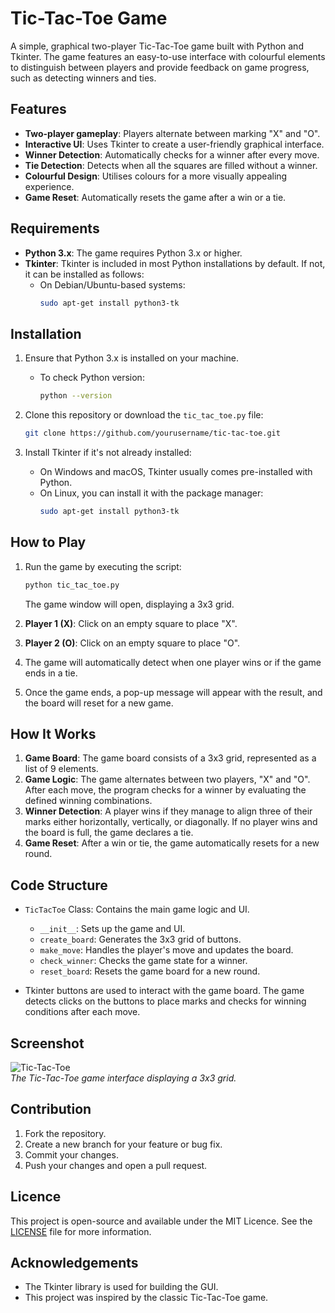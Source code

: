 
# Tic-Tac-Toe Game

A simple, graphical two-player Tic-Tac-Toe game built with Python and Tkinter. The game features an easy-to-use interface with colourful elements to distinguish between players and provide feedback on game progress, such as detecting winners and ties.

## Features

- **Two-player gameplay**: Players alternate between marking "X" and "O".
- **Interactive UI**: Uses Tkinter to create a user-friendly graphical interface.
- **Winner Detection**: Automatically checks for a winner after every move.
- **Tie Detection**: Detects when all the squares are filled without a winner.
- **Colourful Design**: Utilises colours for a more visually appealing experience.
- **Game Reset**: Automatically resets the game after a win or a tie.

## Requirements

- **Python 3.x**: The game requires Python 3.x or higher.
- **Tkinter**: Tkinter is included in most Python installations by default. If not, it can be installed as follows:
  - On Debian/Ubuntu-based systems:
    ```bash
    sudo apt-get install python3-tk
    ```

## Installation

1. Ensure that Python 3.x is installed on your machine.
   - To check Python version:
     ```bash
     python --version
     ```
   
2. Clone this repository or download the `tic_tac_toe.py` file:
   ```bash
   git clone https://github.com/yourusername/tic-tac-toe.git
   ```

3. Install Tkinter if it's not already installed:
   - On Windows and macOS, Tkinter usually comes pre-installed with Python.
   - On Linux, you can install it with the package manager:
     ```bash
     sudo apt-get install python3-tk
     ```

## How to Play

1. Run the game by executing the script:
   ```bash
   python tic_tac_toe.py
   ```
   The game window will open, displaying a 3x3 grid.
   
2. **Player 1 (X)**: Click on an empty square to place "X".
3. **Player 2 (O)**: Click on an empty square to place "O".
4. The game will automatically detect when one player wins or if the game ends in a tie.
5. Once the game ends, a pop-up message will appear with the result, and the board will reset for a new game.

## How It Works

1. **Game Board**: The game board consists of a 3x3 grid, represented as a list of 9 elements.
2. **Game Logic**: The game alternates between two players, "X" and "O". After each move, the program checks for a winner by evaluating the defined winning combinations.
3. **Winner Detection**: A player wins if they manage to align three of their marks either horizontally, vertically, or diagonally. If no player wins and the board is full, the game declares a tie.
4. **Game Reset**: After a win or tie, the game automatically resets for a new round.

## Code Structure

- `TicTacToe` Class: Contains the main game logic and UI.
  - `__init__`: Sets up the game and UI.
  - `create_board`: Generates the 3x3 grid of buttons.
  - `make_move`: Handles the player's move and updates the board.
  - `check_winner`: Checks the game state for a winner.
  - `reset_board`: Resets the game board for a new round.
  
- Tkinter buttons are used to interact with the game board. The game detects clicks on the buttons to place marks and checks for winning conditions after each move.

## Screenshot

![Tic-Tac-Toe](screenshot.png)  
*The Tic-Tac-Toe game interface displaying a 3x3 grid.*

## Contribution

1. Fork the repository.
2. Create a new branch for your feature or bug fix.
3. Commit your changes.
4. Push your changes and open a pull request.

## Licence

This project is open-source and available under the MIT Licence. See the [LICENSE](LICENSE) file for more information.

## Acknowledgements

- The Tkinter library is used for building the GUI.
- This project was inspired by the classic Tic-Tac-Toe game.
